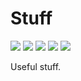 # Stuff

[![](https://travis-ci.org/ohnosequences/stuff.svg)](https://travis-ci.org/ohnosequences/stuff)
[![](https://img.shields.io/codacy/9aa9ecb9a5ea4ed986f61993a223cdb1.svg)](https://www.codacy.com/app/ohnosequences/stuff)
[![](http://github-release-version.herokuapp.com/github/ohnosequences/stuff/release.svg)](https://github.com/ohnosequences/stuff/releases/latest)
[![](https://img.shields.io/badge/license-AGPLv3-blue.svg)](https://tldrlegal.com/license/gnu-affero-general-public-license-v3-%28agpl-3.0%29)
[![](https://img.shields.io/badge/contact-gitter_chat-dd1054.svg)](https://gitter.im/ohnosequences/stuff)

Useful stuff. 
